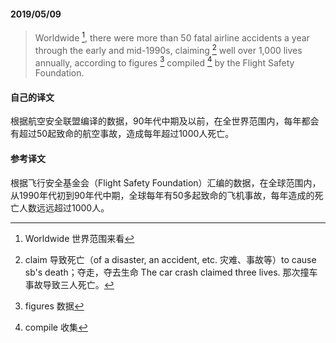 #### 2019/05/09

> Worldwide [^1], there were more than 50 fatal airline accidents a year through the early and mid-1990s, claiming [^2] well over 1,000 lives annually, according to figures [^3] compiled [^4] by the Flight Safety Foundation.



#### 自己的译文

根据航空安全联盟编译的数据，90年代中期及以前，在全世界范围内，每年都会有超过50起致命的航空事故，造成每年超过1000人死亡。



#### 参考译文

根据飞行安全基金会（Flight Safety Foundation）汇编的数据，在全球范围内，从1990年代初到90年代中期，全球每年有50多起致命的飞机事故，每年造成的死亡人数远远超过1000人。



[^1]: Worldwide 世界范围来看
[^2]: claim 导致死亡（of a disaster, an accident, etc. 灾难、事故等）to cause sb's death；夺走，夺去生命 The car crash claimed three lives. 那次撞车事故导致三人死亡。
[^3]: figures 数据
[^4]: compile 收集